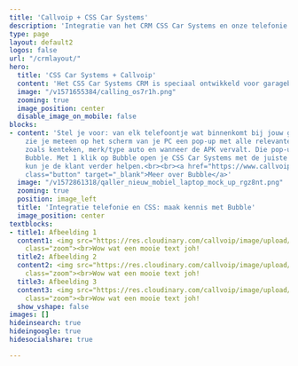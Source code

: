 ```yaml
---
title: 'Callvoip + CSS Car Systems'
description: 'Integratie van het CRM CSS Car Systems en onze telefonie: makkelijk, snel en efficiënt'
type: page
layout: default2
logos: false
url: "/crmlayout/"
hero:
  title: 'CSS Car Systems + Callvoip'
  content: 'Het CSS Car Systems CRM is speciaal ontwikkeld voor garagebedrijven en is letterlijk ontstaan in een garage. Hoe beter de behoeftes van een autogarage in beeld       krijgen dan er zelf één zijn? Het resultaat is een modulair opgebouwd systeem wat past bij elke garage. Koppel CSS Car Systems nu aan onze telefonie en profiteer van het gemak en de efficiëntie.<br><br><a href="https://www.callvoip.nl/aanvragen/voip-cti/" class="button">Vraag nu deze koppeling aan</a>'
  image: "/v1571655384/calling_os7r1h.png"
  zooming: true
  image_position: center
  disable_image_on_mobile: false
blocks:
- content: 'Stel je voor: van elk telefoontje wat binnenkomt bij jouw garagebedrijf
    zie je meteen op het scherm van je PC een pop-up met alle relevante klantgegevens
    zoals kenteken, merk/type auto en wanneer de APK vervalt. Die pop-up noemen wij
    Bubble. Met 1 klik op Bubble open je CSS Car Systems met de juiste gegevens en
    kun je de klant verder helpen.<br><br><a href="https://www.callvoip.nl/ondersteuning/integraties/bubble/"
    class="button" target="_blank">Meer over Bubble</a>'
  image: "/v1572861318/qaller_nieuw_mobiel_laptop_mock_up_rgz8nt.png"
  zooming: true
  position: image_left
  title: 'Integratie telefonie en CSS: maak kennis met Bubble'
  image_position: center
textblocks:
- title1: Afbeelding 1
  content1: <img src="https://res.cloudinary.com/callvoip/image/upload/v1620376012/voorbeeld1_kxq00o.jpg"
    class="zoom"><br>Wow wat een mooie text joh!
  title2: Afbeelding 2
  content2: <img src="https://res.cloudinary.com/callvoip/image/upload/v1620376013/voorbeeld_2_sbbgs4.jpg"
    class="zoom"><br>Wow wat een mooie text joh!
  title3: Afbeelding 3
  content3: <img src="https://res.cloudinary.com/callvoip/image/upload/v1620376012/nu_yvspnz.jpg"
    class="zoom"><br>Wow wat een mooie text joh!
  show_vshape: false
images: []
hideinsearch: true
hideingoogle: true
hidesocialshare: true

---
```

